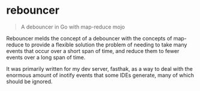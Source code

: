 # rebouncer

> A debouncer in Go with map-reduce mojo

Rebouncer melds the concept of a debouncer with the concepts of map-reduce to provide a flexible solution the problem of needing to take many events that occur over a short span of time, and reduce them to fewer events over a long span of time.

It was primarily written for my dev server, fasthak, as a way to deal with the enormous amount of inotify events that some IDEs generate, many of which should be ignored.


